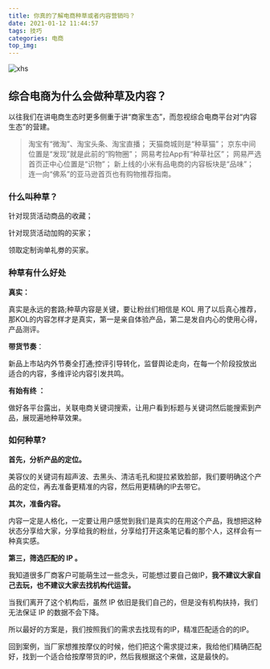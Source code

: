 ```yaml
---
title: 你真的了解电商种草或者内容营销吗？
date: 2021-01-12 11:44:57
tags: 技巧
categories: 电商
top_img:
---
```


![xhs](https://cdn.jsdelivr.net/gh/Nesxc/file@master/xhs.jpg)

## 综合电商为什么会做种草及内容？

以往我们在讲电商生态时更多侧重于讲“商家生态”，而忽视综合电商平台对“内容生态”的营建。

> 淘宝有“微淘”、淘宝头条、淘宝直播；
> 天猫商城则是“种草猫”；
> 京东中间位置是“发现”就是此前的“购物圈”；
> 网易考拉App有“种草社区”；
> 网易严选首页正中心位置是“识物”；
> 新上线的小米有品电商的内容板块是“品味”；
> 连一向“佛系”的亚马逊首页也有购物推荐指南。

### 什么叫种草？  

针对现货活动商品的收藏；  

针对现货活动加购的买家；  

领取定制询单礼劵的买家。  

### 种草有什么好处

**真实：**

真实是永远的套路;种草内容是关键，要让粉丝们相信是 KOL 用了以后真心推荐，那KOL的内容怎样才是真实，第一是亲自体验产品，第二是发自内心的使用心得，产品测评。

**带货节奏**：

新品上市站内外节奏全打通;控评引导转化，监督舆论走向，在每一个阶段投放出适合的内容，多维评论内容引发共鸣。

**有始有终 ：**

做好各平台露出，关联电商关键词搜索，让用户看到标题与关键词然后能搜索到产品，展现遍地种草效果。

### 如何种草?  

**首先，分析产品的定位。**

美容仪的关键词有超声波、去黑头、清洁毛孔和提拉紧致脸部，我们要明确这个产品的定位，再去准备更精准的内容，然后用更精确的IP去带它。

**其次，准备内容。**

内容一定是人格化，一定要让用户感觉到我们是真实的在用这个产品，我想把这种状态分享给大家，分享给我的粉丝，分享给打开这条笔记看的那个人，这样会有一种真实感。

**第三，筛选匹配的 IP 。**

我知道很多厂商客户可能萌生过一些念头，可能想过要自己做IP，**我不建议大家自己去玩，也不建议大家去找机构代运营。**

当我们离开了这个机构后，虽然 IP 依旧是我们自己的，但是没有机构扶持，我们无法保证 IP 的数据不会下降。

所以最好的方案是，我们按照我们的需求去找现有的IP，精准匹配适合的的IP。

回到案例，当厂家想推按摩仪的时候，他们把这个需求提过来，我给他们精确匹配好，找到一个适合给按摩带货的IP，然后我根据这个来做，这是最快的。